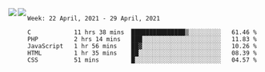 <a href="https://github.com/anuraghazra/github-readme-stats">
  <img align="left" src="https://github-readme-stats.vercel.app/api?username=Tanesan&count_private=true&show_icons=true" />
</a>
<a href="https://github.com/anuraghazra/github-readme-stats">
  <img align="left" src="https://github-readme-stats.vercel.app/api/top-langs/?username=Tanesan" />
</a>

<!--START_SECTION:waka-->
```text
Week: 22 April, 2021 - 29 April, 2021

C            11 hrs 38 mins  ███████████████▒░░░░░░░░░   61.46 % 
PHP          2 hrs 14 mins   ███░░░░░░░░░░░░░░░░░░░░░░   11.83 % 
JavaScript   1 hr 56 mins    ██▓░░░░░░░░░░░░░░░░░░░░░░   10.26 % 
HTML         1 hr 35 mins    ██░░░░░░░░░░░░░░░░░░░░░░░   08.39 % 
CSS          51 mins         █░░░░░░░░░░░░░░░░░░░░░░░░   04.57 % 
```
<!--END_SECTION:waka-->

